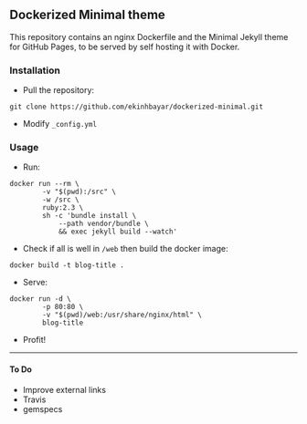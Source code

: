 ## Dockerized Minimal theme

This repository contains an nginx Dockerfile and the Minimal Jekyll theme for GitHub Pages, to be served by self hosting it with Docker.

### Installation

- Pull the repository:

```
git clone https://github.com/ekinhbayar/dockerized-minimal.git
```

- Modify `_config.yml`

### Usage

- Run:

```
docker run --rm \
        -v "$(pwd):/src" \
        -w /src \
        ruby:2.3 \
        sh -c 'bundle install \
            --path vendor/bundle \
            && exec jekyll build --watch'
```

- Check if all is well in `/web` then build the docker image:

```
docker build -t blog-title .
```

- Serve:

```
docker run -d \
        -p 80:80 \
        -v "$(pwd)/web:/usr/share/nginx/html" \
        blog-title

```

- Profit!


---

#### To Do
- Improve external links
- Travis
- gemspecs
